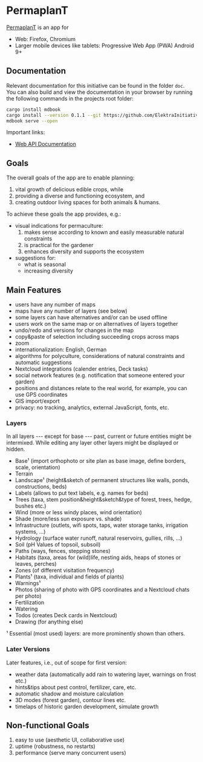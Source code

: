 # PermaplanT

[PermaplanT](https://www.permaplant.net) is an app for

- Web: Firefox, Chromium
- Larger mobile devices like tablets: Progressive Web App (PWA) Android 9+

## Documentation

Relevant documentation for this initiative can be found in the folder `doc`.  
You can also build and view the documentation in your browser by running the following commands in the projects root folder:

```sh
cargo install mdbook
cargo install --version 0.1.1 --git https://github.com/ElektraInitiative/mdbook-generate-summary mdbook-generate-summary
mdbook serve --open
```

Important links:

- [Web API Documentation](https://www.permaplant.net/doc/api/swagger/ui/)

## Goals

The overall goals of the app are to enable planning:

1. vital growth of delicious edible crops, while
2. providing a diverse and functioning ecosystem, and
3. creating outdoor living spaces for both animals & humans.

To achieve these goals the app provides, e.g.:

- visual indications for permaculture:
  1. makes sense according to known and easily measurable natural constraints
  2. is practical for the gardener
  3. enhances diversity and supports the ecosystem
- suggestions for:
  - what is seasonal
  - increasing diversity

## Main Features

- users have any number of maps
- maps have any number of layers (see below)
- some layers can have alternatives and/or can be used offline
- users work on the same map or on alternatives of layers together
- undo/redo and versions for changes in the map
- copy&paste of selection including succeeding crops across maps
- zoom
- internationalization: English, German
- algorithms for polyculture, considerations of natural constraints and automatic suggestions
- Nextcloud integrations (calender entries, Deck tasks)
- social network features (e.g. notification that someone entered your garden)
- positions and distances relate to the real world, for example, you can use GPS coordinates
- GIS import/export
- privacy: no tracking, analytics, external JavaScript, fonts, etc.

### Layers

In all layers --- except for base --- past, current or future entities might be intermixed.
While editing any layer other layers might be displayed or hidden.

- Base¹ (import orthophoto or site plan as base image, define borders, scale, orientation)
- Terrain
- Landscape¹ (height&sketch of permanent structures like walls, ponds, constructions, beds)
- Labels (allows to put text labels, e.g. names for beds)
- Trees (taxa, stem position&height&sketch&type of forest, trees, hedge, bushes etc.)
- Wind (more or less windy places, wind orientation)
- Shade (more/less sun exposure vs. shade)
- Infrastructure (outlets, wifi spots, taps, water storage tanks, irrigation systems, ...)
- Hydrology (surface water runoff, natural reservoirs, gullies, rills, ...)
- Soil (pH Values of topsoil, subsoil)
- Paths (ways, fences, stepping stones)
- Habitats (taxa, areas for (wild)life, nesting aids, heaps of stones or leaves, perches)
- Zones (of different visitation frequency)
- Plants¹ (taxa, individual and fields of plants)
- Warnings¹
- Photos (sharing of photo with GPS coordinates and a Nextcloud chats per photo)
- Fertilization
- Watering
- Todos (creates Deck cards in Nextcloud)
- Drawing (for anything else)

¹ Essential (most used) layers: are more prominently shown than others.

### Later Versions

Later features, i.e., out of scope for first version:

- weather data (automatically add rain to watering layer, warnings on frost etc.)
- hints&tips about pest control, fertilizer, care, etc.
- automatic shadow and moisture calculation
- 3D modes (forest garden), contour lines etc.
- timelaps of historic garden development, simulate growth

## Non-functional Goals

1. easy to use (aesthetic UI, collaborative use)
2. uptime (robustness, no restarts)
3. performance (serve many concurrent users)
